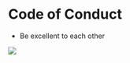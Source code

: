 # Code of Conduct

- Be excellent to each other

![](https://i.etsystatic.com/18338096/r/il/d19ee4/2646390606/il_fullxfull.2646390606_k4la.jpg)
